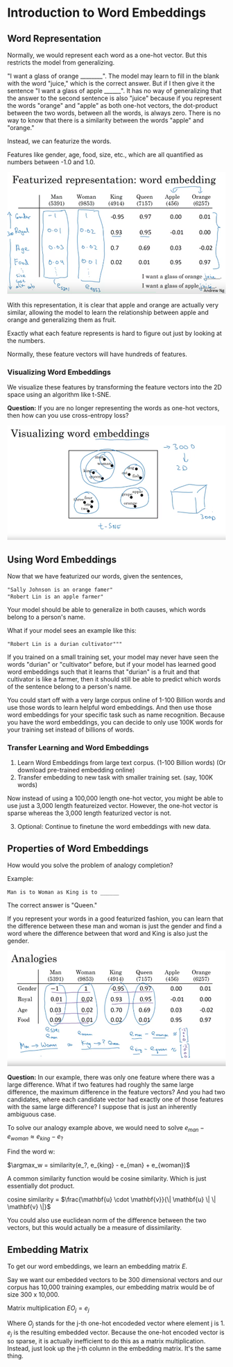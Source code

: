 # Introduction to Word Embeddings

## Word Representation

Normally, we would represent each word as a one-hot vector. But this restricts
the model from generalizing.

"I want a glass of orange ________". The model may learn to fill in the blank
with the word "juice," which is the correct answer. But if I then give it the
sentence "I want a glass of apple ______". It has no way of generalizing
that the answer to the second sentence is also "juice" because if you
represent the words "orange" and "apple" as both one-hot vectors, the
dot-product between the two words, between all the words, is always zero.
There is no way to know that there is a similarity between the words "apple"
and "orange."

Instead, we can featurize the words.

Features like gender, age, food, size, etc., which are all quantified as numbers
between -1.0 and 1.0.

![](pictures/word_embedding_example.png)

With this representation, it is clear that apple and orange are actually
very similar, allowing the model to learn the relationship between apple
and orange and generalizing them as fruit.

Exactly what each feature represents is hard to figure out just by looking
at the numbers.

Normally, these feature vectors will have hundreds of features.

### Visualizing Word Embeddings

We visualize these features by transforming the feature vectors into the 2D space
using an algorithm like t-SNE.

**Question:** If you are no longer representing the words as one-hot vectors,
then how can you use cross-entropy loss?

![](pictures/visualizing_word_embeddings.PNG)

## Using Word Embeddings

Now that we have featurized our words, given the sentences,
```
"Sally Johnson is an orange famer"
"Robert Lin is an apple farmer"
```
Your model should be able to generalize in both causes, which words belong to
a person's name.

What if your model sees an example like this:

```
"Robert Lin is a durian cultivator"""
```

If you trained on a small training set, your model may never have seen the words
"durian" or "cultivator" before, but if your model has learned good word
embeddings such that it learns that "durian" is a fruit and that cultivator
is like a farmer, then it should still be able to predict which words of the
sentence belong to a person's name.

You could start off with a very large corpus online of 1-100 Billion words
and use those words to learn helpful word embeddings. And then use those word
embeddings for your specific task such as name recognition. Because you have
the word embeddings, you can decide to only use 100K words for your training
set instead of billions of words.

### Transfer Learning and Word Embeddings

1. Learn Word Embeddings from large text corpus. (1-100 Billion words)
   (Or download pre-trained embedding online)
2. Transfer embedding to new task with smaller training set. (say, 100K words)

Now instead of using a 100,000 length one-hot vector, you might be able to use
just a 3,000 length featureized vector. However, the one-hot vector is sparse
whereas the 3,000 length featurized vector is not.

3. Optional: Continue to finetune the word embeddings with new data.

## Properties of Word Embeddings

How would you solve the problem of analogy completion?

Example:

```
Man is to Woman as King is to ______
```

The correct answer is "Queen."

If you represent your words in a good featurized fashion, you can learn that
the difference between these man and woman is just the gender and find a word
where the difference between that word and King is also just the gender.

![](pictures/analogy_completion.png)

**Question:**
In our example, there was only one feature where there was a large
difference. What if two features had roughly the same large difference, the
maximum difference in the feature vectors? And you had two candidates, where
each candidate vector had exactly one of those features with the same large
difference? I suppose that is just an inherently ambiguous case.

To solve our analogy example above, we would need to solve
$e_{man} - e_{woman} \approx e_{king} - e_?$

Find the word w:

$\argmax_w = similarity(e_?, e_{king} - e_{man} + e_{woman})$

A common similarity function would be cosine similarity. Which is just essentially
dot product.

cosine similarity = $\frac{\mathbf{u} \cdot \mathbf{v}}{\| \mathbf{u} \| \| \mathbf{v} \|}$

You could also use euclidean norm of the difference between the two vectors,
but this would actually be a measure of dissimilarity.

## Embedding Matrix

To get our word embeddings, we learn an embedding matrix $E$.

Say we want our embedded vectors to be 300 dimensional vectors and our corpus
has 10,000 training examples, our embedding matrix would be of size 300 x 10,000.

Matrix multiplication
$E O_j = e_j$

Where $O_j$ stands for the j-th one-hot encodeded vector where element j is 1.
$e_j$ is the resulting embedded vector. Because the one-hot encoded vector is
so sparse, it is actually inefficient to do this as a matrix multiplication.
Instead, just look up the j-th column in the embedding matrix. It's the same
thing.
